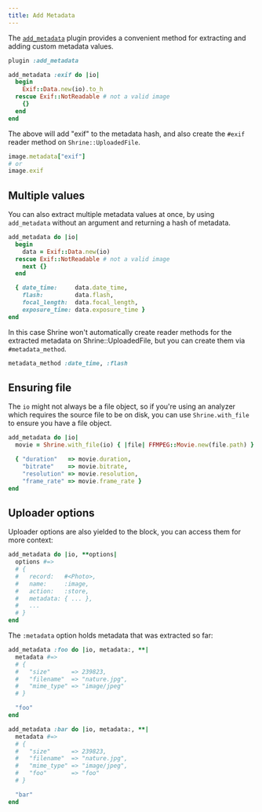 ```yaml
---
title: Add Metadata
---
```


The [`add_metadata`][add_metadata] plugin provides a convenient method for
extracting and adding custom metadata values.

```rb
plugin :add_metadata

add_metadata :exif do |io|
  begin
    Exif::Data.new(io).to_h
  rescue Exif::NotReadable # not a valid image
    {}
  end
end
```

The above will add "exif" to the metadata hash, and also create the `#exif`
reader method on `Shrine::UploadedFile`.

```rb
image.metadata["exif"]
# or
image.exif
```

## Multiple values

You can also extract multiple metadata values at once, by using `add_metadata`
without an argument and returning a hash of metadata.

```rb
add_metadata do |io|
  begin
    data = Exif::Data.new(io)
  rescue Exif::NotReadable # not a valid image
    next {}
  end

  { date_time:     data.date_time,
    flash:         data.flash,
    focal_length:  data.focal_length,
    exposure_time: data.exposure_time }
end
```

In this case Shrine won't automatically create reader methods for the extracted
metadata on Shrine::UploadedFile, but you can create them via
`#metadata_method`.

```rb
metadata_method :date_time, :flash
```

## Ensuring file

The `io` might not always be a file object, so if you're using an analyzer
which requires the source file to be on disk, you can use `Shrine.with_file` to
ensure you have a file object.

```rb
add_metadata do |io|
  movie = Shrine.with_file(io) { |file| FFMPEG::Movie.new(file.path) }

  { "duration"   => movie.duration,
    "bitrate"    => movie.bitrate,
    "resolution" => movie.resolution,
    "frame_rate" => movie.frame_rate }
end
```

## Uploader options

Uploader options are also yielded to the block, you can access them for more
context:

```rb
add_metadata do |io, **options|
  options #=>
  # {
  #   record:   #<Photo>,
  #   name:     :image,
  #   action:   :store,
  #   metadata: { ... },
  #   ...
  # }
end
```

The `:metadata` option holds metadata that was extracted so far:

```rb
add_metadata :foo do |io, metadata:, **|
  metadata #=>
  # {
  #   "size"      => 239823,
  #   "filename"  => "nature.jpg",
  #   "mime_type" => "image/jpeg"
  # }

  "foo"
end

add_metadata :bar do |io, metadata:, **|
  metadata #=>
  # {
  #   "size"      => 239823,
  #   "filename"  => "nature.jpg",
  #   "mime_type" => "image/jpeg",
  #   "foo"       => "foo"
  # }

  "bar"
end
```

[add_metadata]: https://github.com/shrinerb/shrine/blob/master/lib/shrine/plugins/add_metadata.rb
